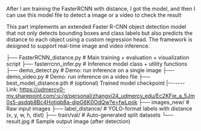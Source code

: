 After I am training the FasterRCNN with distance, I got the model, and then I can use this model file to detect a image or a video to check the result

This part implements an extended Faster R-CNN object detection model that not only detects bounding boxes and class labels 
but also predicts the distance to each object using a custom regression head. 
The framework is designed to support real-time image and video inference.

├── FasterRCNN_distance.py       # Main training + evaluation + visualization script
├── fasterrcnn_infer.py          # Inference model class + utility functions
├── demo_detect.py               # Demo: run inference on a single image
├── demo_video.py                # Demo: run inference on a video file
├── best_model_distance.pth      # (optional) Trained model checkpoint
|-------Link: https://udmercy0-my.sharepoint.com/:u:/g/personal/zhangxi24_udmercy_edu/Ec2KFie_a_5Jm0s5-asdqb8Bc4Hotjqb8a-dipG6K0OdQw?e=fwLpok
├── images_new/                  # Raw input images
├── label_distance/              # YOLO-format labels with distance (x, y, w, h, dist)
├── train/val/                   # Auto-generated split datasets
└── result.jpg                   # Sample output image (after detection)


